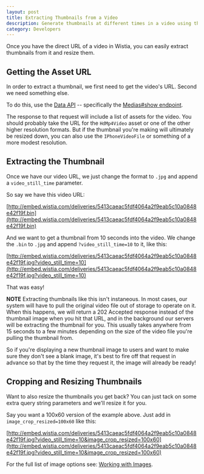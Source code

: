 ```yaml
---
layout: post
title: Extracting Thumbnails from a Video
description: Generate thumbnails at different times in a video using the Wistia API.
category: Developers
---
```


<div class="post_intro">
<p>
Once you have the direct URL of a video in Wistia, you can easily extract thumbnails
from it and resize them.
</p>
</div>


## Getting the Asset URL

In order to extract a thumbnail, we first need to get the video's URL. Second we need something else.

To do this, use the <a href="{{ '/data-api' | post_url }}">Data API</a> --
specifically the <a href="{{ '/data-api' | post_url }}#medias_show">Medias#show endpoint</a>.

The response to that request will include a list of assets for the video.
You should probably take the URL for the `HdMp4Video` asset or one of the other
higher resolution formats. But if the thumbnail you're making will ultimately
be resized down, you can also use the `IPhoneVideoFile` or something of a
more modest resolution.


## Extracting the Thumbnail

Once we have our video URL, we just change the format to `.jpg` and append
a `video_still_time` parameter.

So say we have this video URL:

[http://embed.wistia.com/deliveries/5413caeac5fdf4064a2f9eab5c10a0848e42f19f.bin](http://embed.wistia.com/deliveries/5413caeac5fdf4064a2f9eab5c10a0848e42f19f.bin)

And we want to get a thumbnail from 10 seconds into the video. We change the
`.bin` to `.jpg` and append `?video_still_time=10` to it, like this:

[http://embed.wistia.com/deliveries/5413caeac5fdf4064a2f9eab5c10a0848e42f19f.jpg?video_still_time=10](http://embed.wistia.com/deliveries/5413caeac5fdf4064a2f9eab5c10a0848e42f19f.jpg?video_still_time=10)

That was easy!

**NOTE** Extracting thumbnails like this isn't instaneous. In most cases, our
system will have to pull the original video file out of storage to operate on it.
When this happens, we will return a 202 Accepted response instead of the
thumbnail image when you hit that URL, and in the background our servers will be
extracting the thumbnail for you. This usually takes anywhere from 15 seconds
to a few minutes depending on the size of the video file you're pulling the
thumbnail from.

So if you're displaying a new thumbnail image to users and want to make sure
they don't see a blank image, it's best to fire off that request in advance so
that by the time they request it, the image will already be ready!


## Cropping and Resizing Thumbnails

Want to also resize the thumbnails you get back? You can just tack on some extra
query string parameters and we'll resize it for you.

Say you want a 100x60 version of the example above. Just add in `image_crop_resized=100x60` like this:

[http://embed.wistia.com/deliveries/5413caeac5fdf4064a2f9eab5c10a0848e42f19f.jpg?video_still_time=10&image_crop_resized=100x60](http://embed.wistia.com/deliveries/5413caeac5fdf4064a2f9eab5c10a0848e42f19f.jpg?video_still_time=10&image_crop_resized=100x60)

For the full list of image options see:
<a href="{{ '/working-with-images' | post_url }}">Working with Images</a>.
